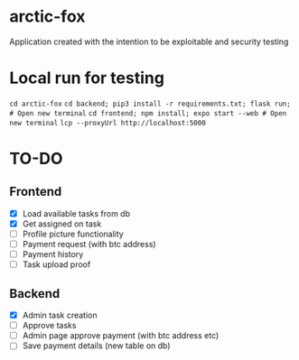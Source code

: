 # arctic-fox
Application created with the intention to be exploitable and security testing

# Local run for testing
`cd arctic-fox`
`cd backend; pip3 install -r requirements.txt; flask run; # Open new terminal`
`cd frontend; npm install; expo start --web # Open new terminal`
`lcp --proxyUrl http://localhost:5000`

# TO-DO
## Frontend
  - [x] Load available tasks from db
  - [x] Get assigned on task
  - [ ] Profile picture functionality 
  - [ ] Payment request (with btc address)
  - [ ] Payment history
  - [ ] Task upload proof
## Backend
  - [x] Admin task creation
  - [ ] Approve tasks
  - [ ] Admin page approve payment (with btc address etc)
  - [ ] Save payment details (new table on db)